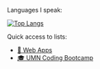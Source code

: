 Languages I speak:

[![Top Langs](https://github-readme-stats.vercel.app/api/top-langs/?username=binderb&layout=compact&theme=dark)](https://github.com/anuraghazra/github-readme-stats)

Quick access to lists:
- [🧩 Web Apps](https://github.com/stars/binderb/lists/web-apps)
- [🎓 UMN Coding Bootcamp](https://github.com/stars/binderb/lists/umn-coding-bootcamp)
